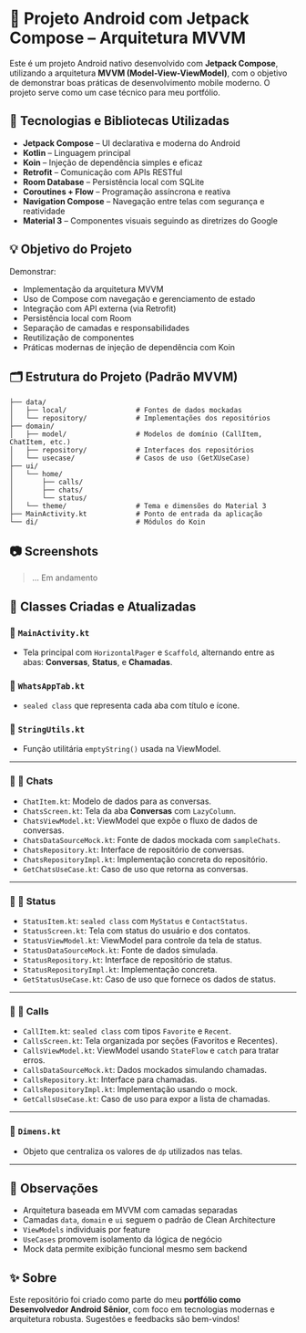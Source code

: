 # 📱 Projeto Android com Jetpack Compose – Arquitetura MVVM

Este é um projeto Android nativo desenvolvido com **Jetpack Compose**, utilizando a arquitetura **MVVM (Model-View-ViewModel)**, com o objetivo de demonstrar boas práticas de desenvolvimento mobile moderno. O projeto serve como um case técnico para meu portfólio.

## 🚀 Tecnologias e Bibliotecas Utilizadas

- **Jetpack Compose** – UI declarativa e moderna do Android
- **Kotlin** – Linguagem principal
- **Koin** – Injeção de dependência simples e eficaz
- **Retrofit** – Comunicação com APIs RESTful
- **Room Database** – Persistência local com SQLite
- **Coroutines + Flow** – Programação assíncrona e reativa
- **Navigation Compose** – Navegação entre telas com segurança e reatividade
- **Material 3** – Componentes visuais seguindo as diretrizes do Google

## 💡 Objetivo do Projeto

Demonstrar:

- Implementação da arquitetura MVVM
- Uso de Compose com navegação e gerenciamento de estado
- Integração com API externa (via Retrofit)
- Persistência local com Room
- Separação de camadas e responsabilidades
- Reutilização de componentes
- Práticas modernas de injeção de dependência com Koin

## 🗂 Estrutura do Projeto (Padrão MVVM)

```plaintext
├── data/
│   ├── local/                 # Fontes de dados mockadas
│   └── repository/            # Implementações dos repositórios
├── domain/
│   ├── model/                 # Modelos de domínio (CallItem, ChatItem, etc.)
│   ├── repository/            # Interfaces dos repositórios
│   └── usecase/               # Casos de uso (GetXUseCase)
├── ui/
│   └── home/
│       ├── calls/
│       ├── chats/
│       └── status/
│   └── theme/                 # Tema e dimensões do Material 3
├── MainActivity.kt            # Ponto de entrada da aplicação
└── di/                        # Módulos do Koin
```

## 📷 Screenshots

> ... Em andamento

## 🧾 Classes Criadas e Atualizadas

### 🔹 `MainActivity.kt`
- Tela principal com `HorizontalPager` e `Scaffold`, alternando entre as abas: **Conversas**, **Status**, e **Chamadas**.

### 🔹 `WhatsAppTab.kt`
- `sealed class` que representa cada aba com título e ícone.

### 🔹 `StringUtils.kt`
- Função utilitária `emptyString()` usada na ViewModel.

---

### 🔹 📁 Chats
- `ChatItem.kt`: Modelo de dados para as conversas.
- `ChatsScreen.kt`: Tela da aba **Conversas** com `LazyColumn`.
- `ChatsViewModel.kt`: ViewModel que expõe o fluxo de dados de conversas.
- `ChatsDataSourceMock.kt`: Fonte de dados mockada com `sampleChats`.
- `ChatsRepository.kt`: Interface de repositório de conversas.
- `ChatsRepositoryImpl.kt`: Implementação concreta do repositório.
- `GetChatsUseCase.kt`: Caso de uso que retorna as conversas.

---

### 🔹 📁 Status
- `StatusItem.kt`: `sealed class` com `MyStatus` e `ContactStatus`.
- `StatusScreen.kt`: Tela com status do usuário e dos contatos.
- `StatusViewModel.kt`: ViewModel para controle da tela de status.
- `StatusDataSourceMock.kt`: Fonte de dados simulada.
- `StatusRepository.kt`: Interface de repositório de status.
- `StatusRepositoryImpl.kt`: Implementação concreta.
- `GetStatusUseCase.kt`: Caso de uso que fornece os dados de status.

---

### 🔹 📁 Calls
- `CallItem.kt`: `sealed class` com tipos `Favorite` e `Recent`.
- `CallsScreen.kt`: Tela organizada por seções (Favoritos e Recentes).
- `CallsViewModel.kt`: ViewModel usando `StateFlow` e `catch` para tratar erros.
- `CallsDataSourceMock.kt`: Dados mockados simulando chamadas.
- `CallsRepository.kt`: Interface para chamadas.
- `CallsRepositoryImpl.kt`: Implementação usando o mock.
- `GetCallsUseCase.kt`: Caso de uso para expor a lista de chamadas.

---

### 🔹 `Dimens.kt`
- Objeto que centraliza os valores de `dp` utilizados nas telas.

---

## 📌 Observações

* Arquitetura baseada em MVVM com camadas separadas
* Camadas `data`, `domain` e `ui` seguem o padrão de Clean Architecture
* `ViewModels` individuais por feature
* `UseCases` promovem isolamento da lógica de negócio
* Mock data permite exibição funcional mesmo sem backend

## ✨ Sobre

Este repositório foi criado como parte do meu **portfólio como Desenvolvedor Android Sênior**, com foco em tecnologias modernas e arquitetura robusta. Sugestões e feedbacks são bem-vindos!
